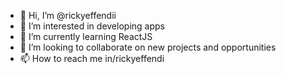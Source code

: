 - 👋 Hi, I’m @rickyeffendii
- 👀 I’m interested in developing apps
- 🌱 I’m currently learning ReactJS
- 💞️ I’m looking to collaborate on new projects and opportunities
- 📫 How to reach me in/rickyeffendi

<!---
rickyeffendii/rickyeffendii is a ✨ special ✨ repository because its `README.md` (this file) appears on your GitHub profile.
You can click the Preview link to take a look at your changes.
--->
